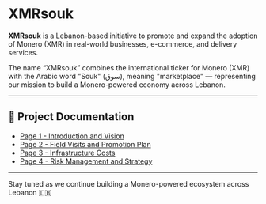 # XMRsouk

**XMRsouk** is a Lebanon-based initiative to promote and expand the adoption of Monero (XMR) in real-world businesses, e-commerce, and delivery services.

The name “XMRsouk” combines the international ticker for Monero (XMR) with the Arabic word "Souk" (سوق), meaning "marketplace" — representing our mission to build a Monero-powered economy across Lebanon.

---

## 📄 Project Documentation

- [Page 1 - Introduction and Vision](Page1_Introduction_and_Vision.md)
- [Page 2 - Field Visits and Promotion Plan](Page2_Field_Visits_and_Promotion_Plan.md)
- [Page 3 - Infrastructure Costs](Page3_Infrastructure_Costs.md)
- [Page 4 - Risk Management and Strategy](Page4_Risk_Transparency_and_Strategy.md)

---

Stay tuned as we continue building a Monero-powered ecosystem across Lebanon 🇱🇧
